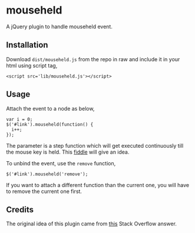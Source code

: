 mouseheld
==========================

A jQuery plugin to handle mouseheld event.

Installation
-----
Download `dist/mouseheld.js` from the repo in raw and include it in your html using script tag,

    <script src='lib/mouseheld.js'></script>

Usage
-----
Attach the event to a node as below,

    var i = 0;
    $('#link').mouseheld(function() {
      i++;
    });

The parameter is a step function which will get executed continuously till the mouse key is held. This [fiddle](http://jsfiddle.net/bnesu3h9/7/) will give an idea.

To unbind the event, use the `remove` function,

    $('#link').mouseheld('remove');

If you want to attach a different function than the current one, you will have to remove the current one first.

Credits
-----
The original idea of this plugin came from [this](http://stackoverflow.com/a/28127763/1328888) Stack Overflow answer.
